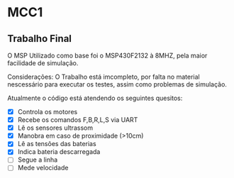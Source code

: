 # MCC1

## Trabalho Final

O MSP Utilizado como base foi o MSP430F2132 à 8MHZ, pela maior facilidade de simulação.

Considerações: O Trabalho está imcompleto, por falta no material nescessário para executar os testes, assim como problemas de simulação.



Atualmente o código está atendendo os seguintes quesitos:

- [x] Controla os motores
- [x] Recebe os comandos F,B,R,L,S via UART
- [x] Lê os sensores ultrassom
- [x] Manobra em caso de proximidade (>10cm)
- [x] Lê as tensões das baterias
- [x] Indica bateria descarregada
- [ ] Segue a linha
- [ ] Mede velocidade

